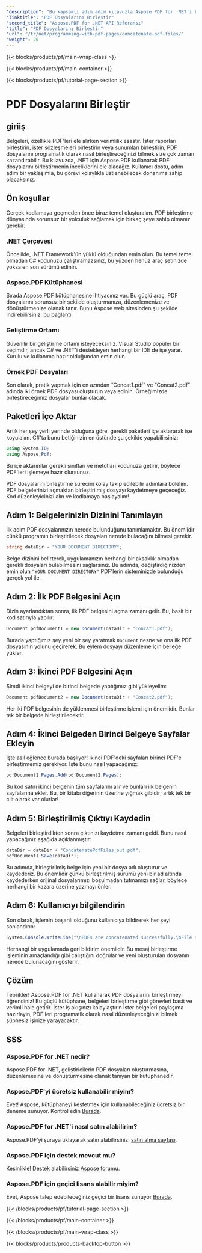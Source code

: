```yaml
---
"description": "Bu kapsamlı adım adım kılavuzla Aspose.PDF for .NET'i kullanarak PDF dosyalarını zahmetsizce birleştirin."
"linktitle": "PDF Dosyalarını Birleştir"
"second_title": "Aspose.PDF for .NET API Referansı"
"title": "PDF Dosyalarını Birleştir"
"url": "/tr/net/programming-with-pdf-pages/concatenate-pdf-files/"
"weight": 20
---
```


{{< blocks/products/pf/main-wrap-class >}}

{{< blocks/products/pf/main-container >}}

{{< blocks/products/pf/tutorial-page-section >}}

# PDF Dosyalarını Birleştir

## giriiş

Belgeleri, özellikle PDF'leri ele alırken verimlilik esastır. İster raporları birleştirin, ister sözleşmeleri birleştirin veya sunumları birleştirin, PDF dosyalarını programatik olarak nasıl birleştireceğinizi bilmek size çok zaman kazandırabilir. Bu kılavuzda, .NET için Aspose.PDF kullanarak PDF dosyalarını birleştirmenin inceliklerini ele alacağız. Kullanıcı dostu, adım adım bir yaklaşımla, bu görevi kolaylıkla üstlenebilecek donanıma sahip olacaksınız.

## Ön koşullar

Gerçek kodlamaya geçmeden önce biraz temel oluşturalım. PDF birleştirme dünyasında sorunsuz bir yolculuk sağlamak için birkaç şeye sahip olmanız gerekir:

### .NET Çerçevesi

Öncelikle, .NET Framework'ün yüklü olduğundan emin olun. Bu temel temel olmadan C# kodunuzu çalıştıramazsınız, bu yüzden henüz araç setinizde yoksa en son sürümü edinin.

### Aspose.PDF Kütüphanesi

Sırada Aspose.PDF kütüphanesine ihtiyacınız var. Bu güçlü araç, PDF dosyalarını sorunsuz bir şekilde oluşturmanıza, düzenlemenize ve dönüştürmenize olanak tanır. Bunu Aspose web sitesinden şu şekilde indirebilirsiniz: [bu bağlantı](https://releases.aspose.com/pdf/net/).

### Geliştirme Ortamı

Güvenilir bir geliştirme ortamı isteyeceksiniz. Visual Studio popüler bir seçimdir, ancak C# ve .NET'i destekleyen herhangi bir IDE de işe yarar. Kurulu ve kullanıma hazır olduğundan emin olun.

### Örnek PDF Dosyaları

Son olarak, pratik yapmak için en azından “Concat1.pdf” ve “Concat2.pdf” adında iki örnek PDF dosyası oluşturun veya edinin. Örneğimizde birleştireceğimiz dosyalar bunlar olacak.

## Paketleri İçe Aktar

Artık her şey yerli yerinde olduğuna göre, gerekli paketleri içe aktararak işe koyulalım. C#'ta bunu betiğinizin en üstünde şu şekilde yapabilirsiniz:

```csharp
using System.IO;
using Aspose.Pdf;
```

Bu içe aktarımlar gerekli sınıfları ve metotları kodunuza getirir, böylece PDF'leri işlemeye hazır olursunuz.

PDF dosyalarını birleştirme sürecini kolay takip edilebilir adımlara bölelim. PDF belgelerinizi açmaktan birleştirilmiş dosyayı kaydetmeye geçeceğiz. Kod düzenleyicinizi alın ve kodlamaya başlayalım!

## Adım 1: Belgelerinizin Dizinini Tanımlayın

İlk adım PDF dosyalarınızın nerede bulunduğunu tanımlamaktır. Bu önemlidir çünkü programın birleştirilecek dosyaları nerede bulacağını bilmesi gerekir.

```csharp
string dataDir = "YOUR DOCUMENT DIRECTORY";
```

Belge dizinini belirterek, uygulamanızın herhangi bir aksaklık olmadan gerekli dosyaları bulabilmesini sağlarsınız. Bu adımda, değiştirdiğinizden emin olun `"YOUR DOCUMENT DIRECTORY"` PDF'lerin sisteminizde bulunduğu gerçek yol ile.

## Adım 2: İlk PDF Belgesini Açın

Dizin ayarlandıktan sonra, ilk PDF belgesini açma zamanı gelir. Bu, basit bir kod satırıyla yapılır:

```csharp
Document pdfDocument1 = new Document(dataDir + "Concat1.pdf");
```

Burada yaptığımız şey yeni bir şey yaratmak `Document` nesne ve ona ilk PDF dosyasının yolunu geçirerek. Bu eylem dosyayı düzenleme için belleğe yükler.

## Adım 3: İkinci PDF Belgesini Açın

Şimdi ikinci belgeyi de birinci belgede yaptığımız gibi yükleyelim:

```csharp
Document pdfDocument2 = new Document(dataDir + "Concat2.pdf");
```

Her iki PDF belgesinin de yüklenmesi birleştirme işlemi için önemlidir. Bunlar tek bir belgede birleştirilecektir.

## Adım 4: İkinci Belgeden Birinci Belgeye Sayfalar Ekleyin

İşte asıl eğlence burada başlıyor! İkinci PDF'deki sayfaları birinci PDF'e birleştirmemiz gerekiyor. İşte bunu nasıl yapacağınız:

```csharp
pdfDocument1.Pages.Add(pdfDocument2.Pages);
```

Bu kod satırı ikinci belgenin tüm sayfalarını alır ve bunları ilk belgenin sayfalarına ekler. Bu, bir kitabı diğerinin üzerine yığmak gibidir; artık tek bir cilt olarak var olurlar!

## Adım 5: Birleştirilmiş Çıktıyı Kaydedin

Belgeleri birleştirdikten sonra çıktınızı kaydetme zamanı geldi. Bunu nasıl yapacağınız aşağıda açıklanmıştır:

```csharp
dataDir = dataDir + "ConcatenatePdfFiles_out.pdf";
pdfDocument1.Save(dataDir);
```

Bu adımda, birleştirilmiş belge için yeni bir dosya adı oluşturur ve kaydederiz. Bu önemlidir çünkü birleştirilmiş sürümü yeni bir ad altında kaydederken orijinal dosyalarımızı bozulmadan tutmamızı sağlar, böylece herhangi bir kazara üzerine yazmayı önler.

## Adım 6: Kullanıcıyı bilgilendirin

Son olarak, işlemin başarılı olduğunu kullanıcıya bildirerek her şeyi sonlandırın:

```csharp
System.Console.WriteLine("\nPDFs are concatenated successfully.\nFile saved at " + dataDir);
```

Herhangi bir uygulamada geri bildirim önemlidir. Bu mesaj birleştirme işleminin amaçlandığı gibi çalıştığını doğrular ve yeni oluşturulan dosyanın nerede bulunacağını gösterir.

## Çözüm

Tebrikler! Aspose.PDF for .NET kullanarak PDF dosyalarını birleştirmeyi öğrendiniz! Bu güçlü kütüphane, belgeleri birleştirme gibi görevleri basit ve verimli hale getirir. İster iş akışınızı kolaylaştırın ister belgeleri paylaşıma hazırlayın, PDF'leri programatik olarak nasıl düzenleyeceğinizi bilmek şüphesiz işinize yarayacaktır.


## SSS

### Aspose.PDF for .NET nedir?  
Aspose.PDF for .NET, geliştiricilerin PDF dosyaları oluşturmasına, düzenlemesine ve dönüştürmesine olanak tanıyan bir kütüphanedir.

### Aspose.PDF'yi ücretsiz kullanabilir miyim?  
Evet! Aspose, kütüphaneyi keşfetmek için kullanabileceğiniz ücretsiz bir deneme sunuyor. Kontrol edin [Burada](https://releases.aspose.com/).

### Aspose.PDF for .NET'i nasıl satın alabilirim?  
Aspose.PDF'yi şuraya tıklayarak satın alabilirsiniz: [satın alma sayfası](https://purchase.aspose.com/buy).

### Aspose.PDF için destek mevcut mu?  
Kesinlikle! Destek alabilirsiniz [Aspose forumu](https://forum.aspose.com/c/pdf/10).

### Aspose.PDF için geçici lisans alabilir miyim?  
Evet, Aspose talep edebileceğiniz geçici bir lisans sunuyor [Burada](https://purchase.aspose.com/temporary-license/).

{{< /blocks/products/pf/tutorial-page-section >}}

{{< /blocks/products/pf/main-container >}}

{{< /blocks/products/pf/main-wrap-class >}}

{{< blocks/products/products-backtop-button >}}